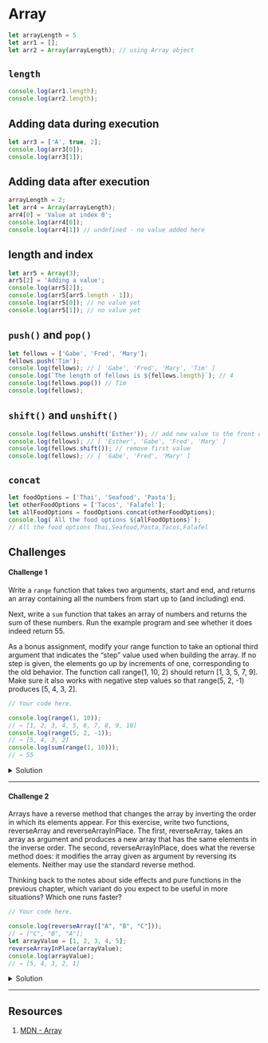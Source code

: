 # Array 

```javascript 
let arrayLength = 5
let arr1 = []; 
let arr2 = Array(arrayLength); // using Array object
```

## `length`

```javascript 
console.log(arr1.length); 
console.log(arr2.length); 
```

## Adding data during execution 

```javascript 
let arr3 = ['A', true, 2]; 
console.log(arr3[0]); 
console.log(arr3[1]); 
```

## Adding data after execution 

```javascript 
arrayLength = 2; 
let arr4 = Array(arrayLength); 
arr4[0] = 'Value at index 0'; 
console.log(arr4[0]); 
console.log(arr4[1]) // undefined - no value added here 
```

## length and index 

```javascript 
let arr5 = Array(3); 
arr5[2] = 'Adding a value'; 
console.log(arr5[2]); 
console.log(arr5[arr5.length - 1]); 
console.log(arr5[0]); // no value yet 
console.log(arr5[1]); // no value yet 
```

## `push()` and `pop()`

```javascript 
let fellows = ['Gabe', 'Fred', 'Mary']; 
fellows.push('Tim'); 
console.log(fellows); // [ 'Gabe', 'Fred', 'Mary', 'Tim' ]
console.log(`The length of fellows is ${fellows.length}`); // 4 
console.log(fellows.pop()) // Tim
console.log(fellows); 
```

## `shift()` and `unshift()`

```javascript 
console.log(fellows.unshift('Esther')); // add new value to the front of the array
console.log(fellows); // [ 'Esther', 'Gabe', 'Fred', 'Mary' ]
console.log(fellows.shift()); // remove first value
console.log(fellows); // [ 'Gabe', 'Fred', 'Mary' ]
```

## `concat`

```javascript 
let foodOptions = ['Thai', 'Seafood', 'Pasta'];
let otherFoodOptions = ['Tacos', 'Falafel'];
let allFoodOptions = foodOptions.concat(otherFoodOptions); 
console.log(`All the food options ${allFoodOptions}`);
// All the food options Thai,Seafood,Pasta,Tacos,Falafel
```

## Challenges 

#### Challenge 1

Write a `range` function that takes two arguments, start and end, and returns an array containing all the numbers from start up to (and including) end.

Next, write a `sum` function that takes an array of numbers and returns the sum of these numbers. Run the example program and see whether it does indeed return 55.

As a bonus assignment, modify your range function to take an optional third argument that indicates the “step” value used when building the array. If no step is given, the elements go up by increments of one, corresponding to the old behavior. The function call range(1, 10, 2) should return [1, 3, 5, 7, 9]. Make sure it also works with negative step values so that range(5, 2, -1) produces [5, 4, 3, 2].

```javascript 
// Your code here.

console.log(range(1, 10));
// → [1, 2, 3, 4, 5, 6, 7, 8, 9, 10]
console.log(range(5, 2, -1));
// → [5, 4, 3, 2]
console.log(sum(range(1, 10)));
// → 55
```

<details>
  <summary>Solution</summary>
  
```javascript 
function range(start, end, stepValue = 1) {
  let arr = []; 
  if (stepValue < 0 && start > end) {
    for (let index = start; index >= end; index -= Math.abs(stepValue)) {
      arr.push(index);
    }
  } else if (stepValue > 0 && start < end) {
    for (let index = start; index <= end; index += stepValue) {
      arr.push(index);
    }
  }
  return arr; 
}

function sum(numbers) {
  let result = 0; 
  for (const num of numbers) {
    result += num; 
  }
  return result; 
}

console.log(range(1, 10)); // [1, 2, 3, 4,  5, 6, 7, 8, 9, 10]
console.log(range(5, 2, -1)); // [ 5, 4, 3, 2 ]
console.log(sum(range(1, 10))); // 55
```

</details> 

***

#### Challenge 2 

Arrays have a reverse method that changes the array by inverting the order in which its elements appear. For this exercise, write two functions, reverseArray and reverseArrayInPlace. The first, reverseArray, takes an array as argument and produces a new array that has the same elements in the inverse order. The second, reverseArrayInPlace, does what the reverse method does: it modifies the array given as argument by reversing its elements. Neither may use the standard reverse method.

Thinking back to the notes about side effects and pure functions in the previous chapter, which variant do you expect to be useful in more situations? Which one runs faster?

```javascript 
// Your code here.

console.log(reverseArray(["A", "B", "C"]));
// → ["C", "B", "A"];
let arrayValue = [1, 2, 3, 4, 5];
reverseArrayInPlace(arrayValue);
console.log(arrayValue);
// → [5, 4, 3, 2, 1]
```

<details> 
  <summary>Solution</summary> 
  
```javascript 
function reverseArray(inputArr) {
  let outputArr = []; 
  for (const index in inputArr) {
    outputArr.unshift(inputArr[index]);
  }
  return outputArr; 
}
console.log(reverseArray(["A", "B", "C"])); // [ 'C', 'B', 'A' ]


function reverseArrayInPlace(inputArr) {
  for (let index = 0; index < inputArr.length / 2; index++) {
    const temp = inputArr[index]; 
    inputArr[index] = inputArr[inputArr.length - 1 - index]; 
    inputArr[inputArr.length - 1 - index] = temp; 
  }
}
let arrayValue = [1, 2, 3, 4, 5];
reverseArrayInPlace(arrayValue);
console.log(arrayValue); // [ 5, 4, 3, 2, 1 ]
```

</details> 

***

## Resources 

1. [MDN - Array](https://developer.mozilla.org/en-US/docs/Web/JavaScript/Reference/Global_Objects/Array)
